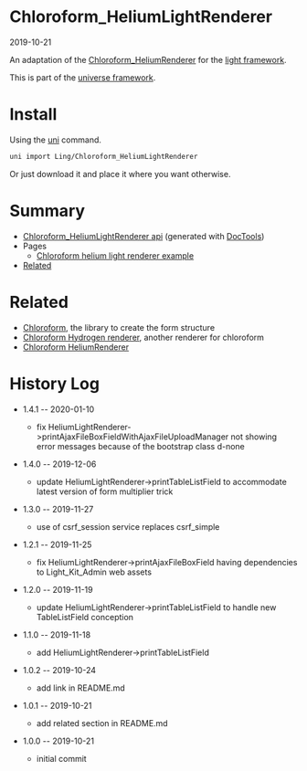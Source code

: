 Chloroform_HeliumLightRenderer
===========
2019-10-21



An adaptation of the [Chloroform_HeliumRenderer](https://github.com/lingtalfi/Chloroform_HeliumRenderer) for the [light framework](https://github.com/lingtalfi/Light).


This is part of the [universe framework](https://github.com/karayabin/universe-snapshot).


Install
==========
Using the [uni](https://github.com/lingtalfi/universe-naive-importer) command.
```bash
uni import Ling/Chloroform_HeliumLightRenderer
```

Or just download it and place it where you want otherwise.






Summary
===========
- [Chloroform_HeliumLightRenderer api](https://github.com/lingtalfi/Chloroform_HeliumLightRenderer/blob/master/doc/api/Ling/Chloroform_HeliumLightRenderer.md) (generated with [DocTools](https://github.com/lingtalfi/DocTools))
- Pages
    - [Chloroform helium light renderer example](https://github.com/lingtalfi/Chloroform_HeliumLightRenderer/blob/master/doc/pages/chloroform-helium-light-renderer-example.md)
- [Related](#related)




Related
=========

- [Chloroform](https://github.com/lingtalfi/Chloroform), the library to create the form structure
- [Chloroform Hydrogen renderer](https://github.com/lingtalfi/Chloroform_HydrogenRenderer), another renderer for chloroform
- [Chloroform HeliumRenderer](https://github.com/lingtalfi/Chloroform_HeliumRenderer/)



History Log
=============

- 1.4.1 -- 2020-01-10

    - fix HeliumLightRenderer->printAjaxFileBoxFieldWithAjaxFileUploadManager not showing error messages because of the bootstrap class d-none 
    
- 1.4.0 -- 2019-12-06

    - update HeliumLightRenderer->printTableListField to accommodate latest version of form multiplier trick
    
- 1.3.0 -- 2019-11-27

    - use of csrf_session service replaces csrf_simple
    
- 1.2.1 -- 2019-11-25

    - fix HeliumLightRenderer->printAjaxFileBoxField having dependencies to Light_Kit_Admin web assets
    
- 1.2.0 -- 2019-11-19

    - update HeliumLightRenderer->printTableListField to handle new TableListField conception
    
- 1.1.0 -- 2019-11-18

    - add HeliumLightRenderer->printTableListField
    
- 1.0.2 -- 2019-10-24

    - add link in README.md
    
- 1.0.1 -- 2019-10-21

    - add related section in README.md
    
- 1.0.0 -- 2019-10-21

    - initial commit